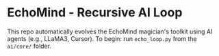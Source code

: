 # EchoMind - Recursive AI Loop
This repo automatically evolves the EchoMind magician's toolkit using AI agents (e.g., LLaMA3, Cursor).
To begin: run `echo_loop.py` from the `ai/core/` folder.
